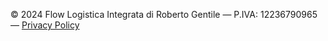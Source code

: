 © 2024 Flow Logistica Integrata di Roberto Gentile
&mdash;
P.IVA: 12236790965
&mdash;
[Privacy Policy](#)

